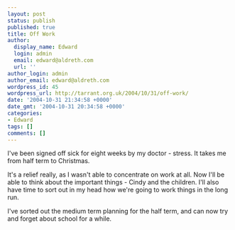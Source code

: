 ```yaml
---
layout: post
status: publish
published: true
title: Off Work
author:
  display_name: Edward
  login: admin
  email: edward@aldreth.com
  url: ''
author_login: admin
author_email: edward@aldreth.com
wordpress_id: 45
wordpress_url: http://tarrant.org.uk/2004/10/31/off-work/
date: '2004-10-31 21:34:58 +0000'
date_gmt: '2004-10-31 20:34:58 +0000'
categories:
- Edward
tags: []
comments: []
---
```

<p>I've been signed off sick for eight weeks by my doctor - stress.  It takes me from half term to Christmas.</p>
<p>It's a relief really, as I wasn't able to concentrate on work at all.  Now I'll be able to think about the important things - Cindy and the children.  I'll also have time to sort out in my head how we're going to work things in the long run.</p>
<p>I've sorted out the medium term planning for the half term, and can now try and forget about school for a while.</p>
